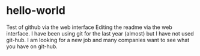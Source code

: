 # hello-world
Test of github via the web interface
Editing the readme via the web interface.
I have been using git for the last year (almost) but I have not used git-hub.
I am looking for a new job and many companies want to see what you have on git-hub.
